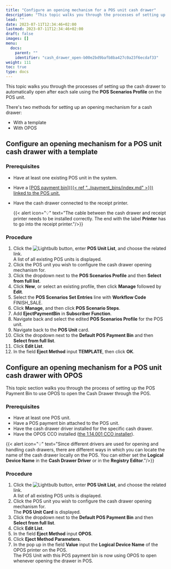 ```yaml
---
title: "Configure an opening mechanism for a POS unit cash drawer"
description: "This topic walks you through the processes of setting up the cash drawer to automatically open after each sale using the POS Scenarios Profile on the POS unit."
lead: ""
date: 2023-07-11T12:34:46+02:00
lastmod: 2023-07-11T12:34:46+02:00
draft: false
images: []
menu:
  docs:
    parent: ""
    identifier: "cash_drawer_open-b00e2bd9bafb8ba427c0a23f6ecdaf33"
weight: 111
toc: true
type: docs
---
```


This topic walks you through the processes of setting up the cash drawer to automatically open after each sale using the **POS Scenarios Profile** on the POS unit.

There's two methods for setting up an opening mechanism for a cash drawer:

- With a template
- With OPOS

## Configure an opening mechanism for a POS unit cash drawer with a template

### Prerequisites

- Have at least one existing POS unit in the system.
- Have a [<ins>POS payment bin<ins>]({{< ref "../payment_bins/index.md" >}}) linked to the POS unit.
- Have the cash drawer connected to the receipt printer.  

  {{< alert icon="💡" text="The cable between the cash drawer and receipt printer needs to be installed correctly. The end with the label <b>Printer</b> has to go into the receipt printer."/>}}

### Procedure

1. Click the ![Lightbulb](Lightbulb_icon.PNG) button, enter **POS Unit List**, and choose the related link.     
   A list of all existing POS units is displayed.  
2. Click the POS unit you wish to configure the cash drawer opening mechanism for.
3. Click the dropdown next to the **POS Scenarios Profile** and then **Select from full list**.  
4. Click **New**, or select an existing profile, then click **Manage** followed by **Edit**.
5. Select the **POS Scenarios Set Entries** line with **Workflow Code** FINISH_SALE.
6. Click **Manage**, and then click **POS Scenario Steps**.
7. Add **EjectPaymentBin** in **Subscriber Function**.
8. Navigate back and select the edited **POS Scenarios Profile** for the POS unit.
9. Navigate back to the **POS Unit** card.
10. Click the dropdown next to the **Default POS Payment Bin** and then **Select from full list**.  
11. Click **Edit List**.
12. In the field **Eject Method** input **TEMPLATE**, then click **OK**.

## Configure an opening mechanism for a POS unit cash drawer with OPOS

This topic section walks you through the process of setting up the POS Payment Bin to use OPOS to open the Cash Drawer through the POS.

### Prerequisites

- Have at least one POS unit.
- Have a POS payment bin attached to the POS unit.
- Have the cash drawer driver installed for the specific cash drawer. 
- Have the OPOS CCO installed ([<ins>the 1.14.001 CCO installer<ins>](http://monroecs.com/oposccos_current.htm)).

{{< alert icon="💡" text="Since different drivers are used for opening and handling cash drawers, there are different ways in which you can locate the name of the cash drawer locally on the POS. You can either set the <b>Logical Device Name</b> in the <b>Cash Drawer Driver</b> or in the <b>Registry Editor</b>."/>}}

  
### Procedure

1. Click the ![Lightbulb](Lightbulb_icon.PNG) button, enter **POS Unit List**, and choose the related link.     
   A list of all existing POS units is displayed.  
2. Click the POS unit you wish to configure the cash drawer opening mechanism for.   
   The **POS Unit Card** is displayed. 
3. Click the dropdown next to the **Default POS Payment Bin** and then **Select from full list**.  
4. Click **Edit List**.
5. In the field **Eject Method** input **OPOS**.
6. Click **Eject Method Parameters**.
7. In the pop up in the field **Value** input the **Logical Device Name** of the OPOS printer on the POS.      
   The POS Unit with this POS payment bin is now using OPOS to open whenever opening the drawer in POS.

